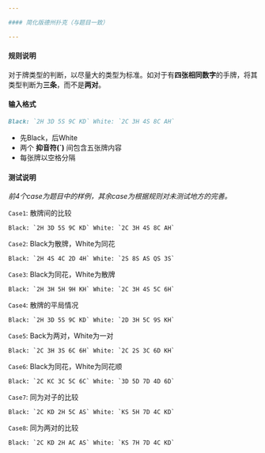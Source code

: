 ```yaml
---

#### 简化版德州扑克（与题目一致）

---
```




#### **规则说明**

对于牌类型的判断，以尽量大的类型为标准。如对于有**四张相同数字**的手牌，将其类型判断为**三条**，而不是**两对**。





#### **输入格式**

```markdown
Black: `2H 3D 5S 9C KD` White: `2C 3H 4S 8C AH`
```

- 先Black，后White
- 两个 **抑音符(`)** 间包含五张牌内容
- 每张牌以空格分隔



#### **测试说明**

*前4个case为题目中的样例，其余case为根据规则对未测试地方的完善。*

`Case1`: 散牌间的比较

```
Black: `2H 3D 5S 9C KD` White: `2C 3H 4S 8C AH`
```



`Case2`: Black为散牌，White为同花

```
Black: `2H 4S 4C 2D 4H` White: `2S 8S AS QS 3S`
```



`Case3`: Black为同花，White为散牌

```
Black: `2H 3H 5H 9H KH` White: `2C 3H 4S 5C 6H`
```



`Case4`: 散牌的平局情况

```
Black: `2H 3D 5S 9C KD` White: `2D 3H 5C 9S KH`
```



`Case5`: Back为两对，White为一对

```
Black: `2C 3H 3S 6C 6H` White: `2C 2S 3C 6D KH`
```



`Case6`: Black为同花，White为同花顺

```
Black: `2C KC 3C 5C 6C` White: `3D 5D 7D 4D 6D`
```



`Case7`: 同为对子的比较

```
Black: `2C KD 2H 5C AS` White: `KS 5H 7D 4C KD`
```



`Case8`: 同为两对的比较

```
Black: `2C KD 2H AC AS` White: `KS 7H 7D 4C KD`
```

